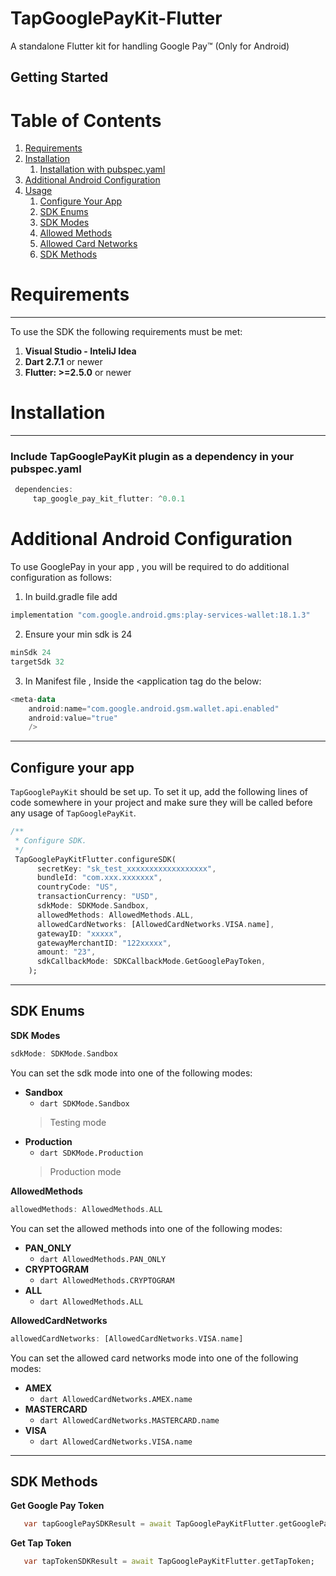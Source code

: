 # TapGooglePayKit-Flutter

A standalone Flutter kit for handling Google Pay™ (Only for Android)

## Getting Started

# Table of Contents

1. [Requirements](#requirements)
2. [Installation](#installation)
    1. [Installation with pubspec.yaml](#installation_with_pubspec)
2. [Additional Android Configuration](#additional_config_googlepay)
4. [Usage](#usage)
    1. [Configure Your App](#configure_your_app)
    2. [SDK Enums](#sdk_enums)
    3. [SDK Modes](#sdk_modes)
    4. [Allowed Methods](#allowed_methods)
    5. [Allowed Card Networks](#allowed_card_networks)
    6. [SDK Methods](#sdk_methods)

<a href="requirements"></a>

# Requirements

---

To use the SDK the following requirements must be met:

1. **Visual Studio - InteliJ Idea**
2. **Dart 2.7.1** or newer
3. **Flutter: >=2.5.0** or newer

<a name="installation"></a>

# Installation

---

<a name="installation_with_pubspec"></a>

### Include TapGooglePayKit plugin as a dependency in your pubspec.yaml

```dart
 dependencies:
     tap_google_pay_kit_flutter: ^0.0.1
```



<a name="additional_config_googlepay"></a>
# Additional Android Configuration
To use GooglePay in your app , you will be required to do additional configuration as follows:

1. In build.gradle file add

```kotlin
implementation "com.google.android.gms:play-services-wallet:18.1.3"
```

2. Ensure your min sdk is 24
```kotlin
minSdk 24
targetSdk 32
```

3. In Manifest file , Inside the <application tag do the below:

```kotlin
<meta-data
    android:name="com.google.android.gsm.wallet.api.enabled"
    android:value="true"
    />
```


---

<a name="configure_your_app"></a>

## Configure your app

`TapGooglePayKit` should be set up. To set it up, add the following lines of code somewhere in your project and make sure they will be called before any usage of `TapGooglePayKit`.

```dart
/**
 * Configure SDK.
 */
 TapGooglePayKitFlutter.configureSDK(
      secretKey: "sk_test_xxxxxxxxxxxxxxxxxx",
      bundleId: "com.xxx.xxxxxxx",
      countryCode: "US",
      transactionCurrency: "USD",
      sdkMode: SDKMode.Sandbox,
      allowedMethods: AllowedMethods.ALL,
      allowedCardNetworks: [AllowedCardNetworks.VISA.name],
      gatewayID: "xxxxx",
      gatewayMerchantID: "122xxxxx",
      amount: "23",
      sdkCallbackMode: SDKCallbackMode.GetGooglePayToken,
    );
```
---

<a name="sdk_enums"></a>
## SDK Enums


<a name="sdk_modes"></a>
**SDK Modes**

``` dart 
sdkMode: SDKMode.Sandbox
```

You can set the sdk mode into one of the following modes:
- **Sandbox**
    - ``` dart SDKMode.Sandbox ```<br/>
  > Testing mode
- **Production**
    - ``` dart SDKMode.Production ```<br/>
  > Production mode

<a name="allowed_methods"></a>

**AllowedMethods**

``` dart 
allowedMethods: AllowedMethods.ALL
```

You can set the allowed methods into one of the following modes:
- **PAN_ONLY**
    - ``` dart AllowedMethods.PAN_ONLY ```<br/>
- **CRYPTOGRAM**
    - ``` dart AllowedMethods.CRYPTOGRAM ```<br/>
- **ALL**
    - ``` dart AllowedMethods.ALL ```<br/>

<a name="allowed_card_networks"></a>

**AllowedCardNetworks**

``` dart 
allowedCardNetworks: [AllowedCardNetworks.VISA.name]
```

You can set the allowed card networks mode into one of the following modes:
- **AMEX**
    - ``` dart AllowedCardNetworks.AMEX.name ```<br/>
- **MASTERCARD**
    - ``` dart AllowedCardNetworks.MASTERCARD.name ```<br/>
- **VISA**
    - ``` dart AllowedCardNetworks.VISA.name ```<br/>


---

<a name="sdk_methods"></a>
## SDK Methods

**Get Google Pay Token**

```dart
   var tapGooglePaySDKResult = await TapGooglePayKitFlutter.getGooglePayToken;
```

**Get Tap Token**

```dart
   var tapTokenSDKResult = await TapGooglePayKitFlutter.getTapToken;
```

